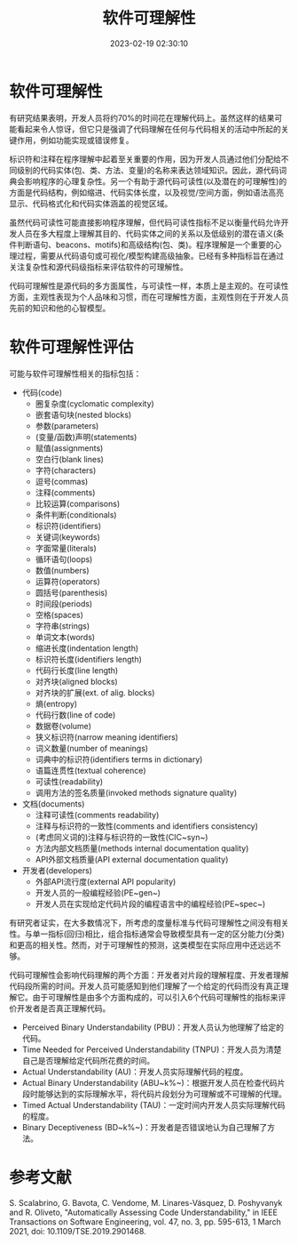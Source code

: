 ﻿---
title: 软件可理解性
date: 2023-02-19 02:30:10
summary: 本文分享软件可理解性的相关内容，参考学术论文"Automatically Assessing Code Understandability"。
tags:
- 软件质量
- 软件工程
categories:
- 软件工程
---

# 软件可理解性

有研究结果表明，开发人员将约70%的时间花在理解代码上。虽然这样的结果可能看起来令人惊讶，但它只是强调了代码理解在任何与代码相关的活动中所起的关键作用，例如功能实现或错误修复。

标识符和注释在程序理解中起着至关重要的作用，因为开发人员通过他们分配给不同级别的代码实体(包、类、方法、变量)的名称来表达领域知识。因此，源代码词典会影响程序的心理复杂性。另一个有助于源代码可读性(以及潜在的可理解性)的方面是代码结构，例如缩进、代码实体长度，以及视觉/空间方面，例如语法高亮显示、代码格式化和代码实体涵盖的视觉区域。

虽然代码可读性可能直接影响程序理解，但代码可读性指标不足以衡量代码允许开发人员在多大程度上理解其目的、代码实体之间的关系以及低级别的潜在语义(条件判断语句、beacons、motifs)和高级结构(包、类)。程序理解是一个重要的心理过程，需要从代码语句或可视化/模型构建高级抽象。已经有多种指标旨在通过关注复杂性和源代码级指标来评估软件的可理解性。

代码可理解性是源代码的多方面属性，与可读性一样，本质上是主观的。在可读性方面，主观性表现为个人品味和习惯，而在可理解性方面，主观性则在于开发人员先前的知识和他的心智模型。

# 软件可理解性评估

可能与软件可理解性相关的指标包括：
- 代码(code)
    - 圈复杂度(cyclomatic complexity)
    - 嵌套语句块(nested blocks)
    - 参数(parameters)
    - (变量/函数)声明(statements)
    - 赋值(assignments)
    - 空白行(blank lines)
    - 字符(characters)
    - 逗号(commas)
    - 注释(comments)
    - 比较运算(comparisons)
    - 条件判断(conditionals)
    - 标识符(identifiers)
    - 关键词(keywords)
    - 字面常量(literals)
    - 循环语句(loops)
    - 数值(numbers)
    - 运算符(operators)
    - 圆括号(parenthesis)
    - 时间段(periods)
    - 空格(spaces)
    - 字符串(strings)
    - 单词文本(words)
    - 缩进长度(indentation length)
    - 标识符长度(identifiers length)
    - 代码行长度(line length)
    - 对齐块(aligned blocks)
    - 对齐块的扩展(ext. of alig. blocks)
    - 熵(entropy)
    - 代码行数(line of code)
    - 数据卷(volume)
    - 狭义标识符(narrow meaning identifiers)
    - 词义数量(number of meanings)
    - 词典中的标识符(identifiers terms in dictionary)
    - 语篇连贯性(textual coherence)
    - 可读性(readability)
    - 调用方法的签名质量(invoked methods signature quality)
- 文档(documents)
    - 注释可读性(comments readability)
    - 注释与标识符的一致性(comments and identifiers consistency)
    - (考虑同义词的)注释与标识符的一致性(CIC~syn~)
    - 方法内部文档质量(methods internal documentation quality)
    - API外部文档质量(API external documentation quality)
- 开发者(developers)
    - 外部API流行度(external API popularity)
    - 开发人员的一般编程经验(PE~gen~)
    - 开发人员在实现给定代码片段的编程语言中的编程经验(PE~spec~)

有研究者证实，在大多数情况下，所考虑的度量标准与代码可理解性之间没有相关性。与单一指标(回归)相比，组合指标通常会导致模型具有一定的区分能力(分类)和更高的相关性。然而，对于可理解性的预测，这类模型在实际应用中还远远不够。

代码可理解性会影响代码理解的两个方面：开发者对片段的理解程度、开发者理解代码段所需的时间。开发人员可能感知到他们理解了一个给定的代码而没有真正理解它。由于可理解性是由多个方面构成的，可以引入6个代码可理解性的指标来评价开发者是否真正理解代码。
- Perceived Binary Understandability (PBU)：开发人员认为他理解了给定的代码。
- Time Needed for Perceived Understandability (TNPU)：开发人员为清楚自己是否理解给定代码所花费的时间。
- Actual Understandability (AU)：开发人员实际理解代码的程度。
- Actual Binary Understandability (ABU~k%~)：根据开发人员在检查代码片段时能够达到的实际理解水平，将代码片段划分为可理解或不可理解的代理。
- Timed Actual Understandability (TAU)：一定时间内开发人员实际理解代码的程度。
- Binary Deceptiveness (BD~k%~)：开发者是否错误地认为自己理解了方法。

# 参考文献

S. Scalabrino, G. Bavota, C. Vendome, M. Linares-Vásquez, D. Poshyvanyk and R. Oliveto, "Automatically Assessing Code Understandability," in IEEE Transactions on Software Engineering, vol. 47, no. 3, pp. 595-613, 1 March 2021, doi: 10.1109/TSE.2019.2901468.
